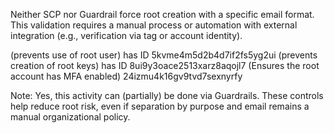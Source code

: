 Neither SCP nor Guardrail force root creation with a specific email format. This validation requires a manual process or automation with external integration (e.g., verification via tag or account identity).

(prevents use of root user) has ID 5kvme4m5d2b4d7if2fs5yg2ui (prevents creation of root keys) has ID 8ui9y3oace2513xarz8aqojl7 (Ensures the root account has MFA enabled) 24izmu4k16gv9tvd7sexnyrfy

Note: Yes, this activity can (partially) be done via Guardrails. These controls help reduce root risk, even if separation by purpose and email remains a manual organizational policy.
